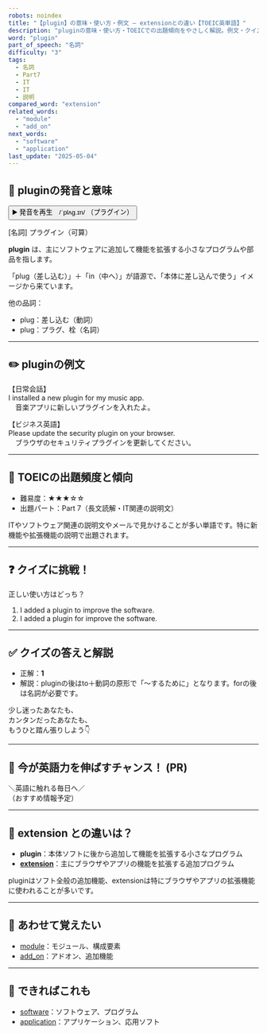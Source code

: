 ```yaml
---
robots: noindex
title: "【plugin】の意味・使い方・例文 ― extensionとの違い【TOEIC英単語】"
description: "pluginの意味・使い方・TOEICでの出題傾向をやさしく解説。例文・クイズ付きでextensionとの違いもわかりやすく学べます。"
word: "plugin"
part_of_speech: "名詞"
difficulty: "3"
tags:
  - 名詞
  - Part7
  - IT
  - IT
  - 説明
compared_word: "extension"
related_words:
  - "module"
  - "add_on"
next_words:
  - "software"
  - "application"
last_update: "2025-05-04"
---
```


## 🔰 pluginの発音と意味

<button class="play-audio" onclick="playTTS('plugin')">
  <span class="play-audio-main">
    ▶️ 発音を再生　/ˈplʌɡ.ɪn/
  </span>
  <span class="play-audio-sub">
    （プラグイン）
  </span>
</button>

[名詞] プラグイン（可算）

**plugin** は、主にソフトウェアに追加して機能を拡張する小さなプログラムや部品を指します。

「plug（差し込む）」＋「in（中へ）」が語源で、「本体に差し込んで使う」イメージから来ています。

他の品詞：  
- plug：差し込む（動詞）
- plug：プラグ、栓（名詞）

---

## ✏️ pluginの例文

【日常会話】  
I installed a new plugin for my music app.  
　音楽アプリに新しいプラグインを入れたよ。

【ビジネス英語】  
Please update the security plugin on your browser.  
　ブラウザのセキュリティプラグインを更新してください。

---

## 🎯 TOEICの出題頻度と傾向

- 難易度：★★★☆☆
- 出題パート：Part 7（長文読解・IT関連の説明文）

ITやソフトウェア関連の説明文やメールで見かけることが多い単語です。特に新機能や拡張機能の説明で出題されます。

---

## ❓ クイズに挑戦！

正しい使い方はどっち？

1. I added a plugin to improve the software.  
2. I added a plugin for improve the software.

---

## ✅ クイズの答えと解説

- 正解：**1**
- 解説：pluginの後はto＋動詞の原形で「～するために」となります。forの後は名詞が必要です。

少し迷ったあなたも、  
カンタンだったあなたも、  
もうひと踏ん張りしよう👇️

---

## 🚀 今が英語力を伸ばすチャンス！ (PR)

<div class="info-center">
＼英語に触れる毎日へ／<br>  
（おすすめ情報予定）
</div>

---

## 🤔  extension との違いは？

- **plugin**：本体ソフトに後から追加して機能を拡張する小さなプログラム
- **[extension](/word/extension/)**：主にブラウザやアプリの機能を拡張する追加プログラム

pluginはソフト全般の追加機能、extensionは特にブラウザやアプリの拡張機能に使われることが多いです。

---

## 🧩 あわせて覚えたい

- [module](/word/module/)：モジュール、構成要素
- [add_on](/word/add_on/)：アドオン、追加機能

---

## 📖 できればこれも

- [software](/word/software/)：ソフトウェア、プログラム
- [application](/word/application/)：アプリケーション、応用ソフト

<!-- cvid: aid04_bid34 -->
